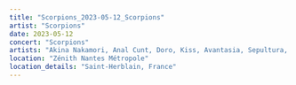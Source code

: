 ```yaml
---
title: "Scorpions_2023-05-12_Scorpions"
artist: "Scorpions"
date: 2023-05-12
concert: "Scorpions"
artists: "Akina Nakamori, Anal Cunt, Doro, Kiss, Avantasia, Sepultura, Helloween, Scorpions, Deep Purple, Burger King, Candlemass"
location: "Zénith Nantes Métropole"
location_details: "Saint-Herblain, France"
---
```

